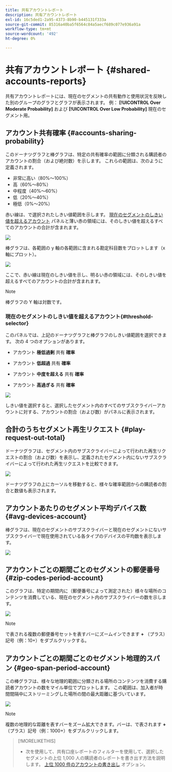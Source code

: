 ```yaml
---
title: 共有アカウントレポート
description: 共有アカウントレポート
exl-id: 16c5ded1-2a95-4373-8b90-b445131f333a
source-git-commit: 85316a40ba5f6564c84a5aecf689c077e936a91a
workflow-type: tm+mt
source-wordcount: '492'
ht-degree: 0%

---
```


# 共有アカウントレポート {#shared-accounts-reports}

共有アカウントレポートには、現在のセグメントの共有動作と使用状況を反映した別のグループのグラフとグラフが表示されます。 例： **[!UICONTROL Over Moderate Probability]** および **[!UICONTROL Over Low Probability]** 現在のセグメント用。

## アカウント共有確率 {#accounts-sharing-probability}

このドーナツグラフと棒グラフは、特定の共有確率の範囲に分類される購読者のアカウントの割合（および絶対数）を示します。 これらの範囲は、次のように定義されます。

* 非常に高い（80%～100%）
* 高（60%～80%）
* 中程度（40%～60%）
* 低（20%～40%）
* 極低（0%～20%）

赤い線は、で選択されたしきい値範囲を示します。 [現在のセグメントのしきい値を超えるアカウント](#threshold-selector) パネルと薄い赤の領域には、そのしきい値を超えるすべてのアカウントの合計が含まれます。

![](assets/accounts-sharing-probability-pie.png)

棒グラフは、各範囲の y 軸の各範囲に含まれる勘定科目数をプロットします（x 軸にプロット）。

![](assets/accounts-sharing-probability-bar.png)

ここで、赤い線は現在のしきい値を示し、明るい赤の領域には、そのしきい値を超えるすべてのアカウントの合計が含まれます。

>[!NOTE]
>
> 棒グラフの Y 軸は対数です。

### 現在のセグメントのしきい値を超えるアカウント{#threshold-selector}

このパネルでは、上記のドーナツグラフと棒グラフのしきい値範囲を選択できます。 次の 4 つのオプションがあります。

* アカウント **極低過剰** 共有 **確率**

* アカウント **低超過** 共有 **確率**

* アカウント **中度を超える** 共有 **確率**

* アカウント **高過ぎる** 共有 **確率**

![](assets/threshold-selector-shared-accounts.png)

しきい値を選択すると、選択したセグメント内のすべてのサブスクライバーアカウントに対する、アカウントの割合（および数）がパネルに表示されます。

## 合計のうちセグメント再生リクエスト {#play-request-out-total}

ドーナツグラフは、セグメント内のサブスクライバーによって行われた再生リクエストの割合（および数）を表示し、定義されたセグメント内にないサブスクライバーによって行われた再生リクエストを比較できます。

![](assets/play-req-outof-total.png)

ドーナツグラフの上にカーソルを移動すると、様々な確率範囲からの購読者の割合と数値も表示されます。

<!--![](assets/play-request-total.gif)-->

## アカウントあたりのセグメント平均デバイス数{#avg-devices-account}

棒グラフは、現在のセグメントのサブスクライバーと現在のセグメントにないサブスクライバーで現在使用されている各タイプのデバイスの平均数を表示します。

![](assets/avg-devices-per-acc.png)

## アカウントごとの期間ごとのセグメントの郵便番号 {#zip-codes-period-account}

このグラフは、特定の期間内に（郵便番号によって測定された）様々な場所のコンテンツを消費している、現在のセグメント内のサブスクライバーの数を示します。

![](assets/zip-period-account.png)

>[!NOTE]
>
>で表される複数の郵便番号セットを表すバーにズームインできます **+** （プラス）記号（例：10+）をダブルクリックする。


## アカウントごとの期間ごとのセグメント地理的スパン {#geo-span-period-account}

この棒グラフは、様々な地理的範囲に分類される場所のコンテンツを消費する購読者アカウントの数をマイル単位でプロットします。 この範囲は、加入者が時間間隔中にストリーミングした場所の間の最大距離に基づいています。

![](assets/geogr-span-account.png)

>[!NOTE]
>
> 複数の地理的な距離を表すバーをズーム拡大できます。バーは、で表されます **+** （プラス）記号（例：1000+）をダブルクリックします。

>[!MORELIKETHIS]
>
>* 次を使用して、共有口座レポートのフィルターを使用して、選択したセグメントの上位 1,000 人の購読者のレポートを書き出す方法を説明します。 [上位 1000 件のアカウントの書き出し](/help/accountiq/export-acc-information.md) オプション。
